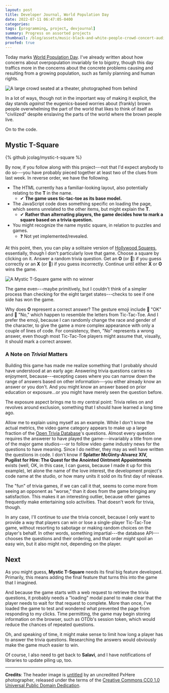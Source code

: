 ```yaml
---
layout: post
title: Developer Journal, World Population Day
date: 2022-07-11 06:47:05-0400
categories:
tags: [programming, project, devjournal]
summary: Progress on assorted projects
thumbnail: /blog/assets/music-black-and-white-people-crowd-concert-audience-874486-pxhere.com.png
proofed: true
---
```


Today marks [World Population Day](https://en.wikipedia.org/wiki/World_Population_Day).  I've already written about how concerns about overpopulation invariably tie to bigotry, though this day traffics more in the concerns about the concrete problems causing and resulting from a growing population, such as family planning and human rights.

![A large crowd seated at a theater, photographed from behind](/blog/assets/music-black-and-white-people-crowd-concert-audience-874486-pxhere.com.png "Notice how nobody complains when the population density comes from people paying top-dollar for cramped seats.")

In a lot of ways, though not in the important way of making it explicit, the day stands *against* the eugenics-based worries about (frankly) brown people overwhelming the part of the world that likes to think of itself as "civilized" despite enslaving the parts of the world where the brown people live.

On to the code.

## Mystic T-Square

{% github jcolag/mystic-t-square %}

By now, if you follow along with this project---not that I'd expect anybody to do so---you have probably pieced together at least two of the clues from last week.  In reverse order, we have the following.

 * The HTML currently has a familiar-looking layout, also potentially relating to the **T** in the name.
   * ✔ **The game uses tic-tac-toe as its base model.**
 * The JavaScript code does something specific on loading the page, which seems unrelated to the other items, but might explain the **T**.
   * ✔ **Rather than alternating players, the game decides how to mark a square based on a trivia question.**
 * You might recognize the name mystic square, in relation to puzzles and games.
   * ❓ Not yet implemented/revealed.

At this point, then, you can play a solitaire version of [Hollywood Squares](https://en.wikipedia.org/wiki/Hollywood_Squares), essentially, though I don't particularly love that game.  Choose a square by clicking on it.  Answer a random trivia question.  Get an **O** (or 🙆) if you guess correctly or an **X** (or 🙅) if you guess incorrectly.  Continue until either **X** or **O** wins the game.

![A Mystic T-Square game with no winner](/blog/assets/mystic-t-square-demo.png "The only way to win is not to play?  No, wait, that makes a decent tagline for a movie, but a TERRIBLE tagline for a game.")

The game even---maybe primitively, but I couldn't think of a simpler process than checking for the eight target states---checks to see if one side has won the game.

Why does **O** represent a correct answer?  The gesture emoji include 🙆 "OK" and 🙅 "No," which happen to resemble the letters from Tic-Tac-Toe.  And I prefer the emoji, because I can randomly change the race and gender of the character, to give the game a more complex appearance with only a couple of lines of code.  For consistency, then, "No" represents a wrong answer, even though most Tic-Tac-Toe players might assume that, visually, it should mark a correct answer.

### A Note on *Trivial* Matters

Building this game has made me realize something that I probably should have understood at an early age:  Answering trivia questions carries no enjoyment, because---excepting cases where you can narrow down the range of answers based on other information---you either already know an answer or you don't.  And you might know an answer based on prior education or exposure...or you might have merely seen the question before.

The exposure aspect brings me to my central point:  Trivia relies on and revolves around exclusion, something that I should have learned a long time ago.

Allow me to explain using myself as an example.  While I don't know the actual metrics, the video game category appears to make up a large fraction of the [Open Trivia Database](https://opentdb.com/)'s questions.  Almost every question requires the answerer to have played the game---invariably a title from one of the major game studios---or to follow video game industry news for the questions to have meaning.  Since I do neither, they may as well have written the questions in code.  I don't know if **Splatter McGinty-Alvarez XIV, Pugilist for Hire:  The Quest for the Anointed Ointment Appointments** exists (well, OK, in this case, I can guess, because I made it up for this example), let alone the name of the love interest, the development project's code name at the studio, or how many units it sold on its first day of release.

The "fun" of trivia games, if we can call it that, seems to come more from seeing an opponent as "worse," than it does from the game bringing any satisfaction.  This makes it an interesting outlier, because other games frequently make entertaining solo activities.  That doesn't work for trivia, though.

In any case, I'll continue to *use* the trivia conceit, because I only want to provide a way that players can win or lose a single-player Tic-Tac-Toe game, without resorting to sabotage or making random choices on the player's behalf.  In other words, something impartial---the database API---chooses the questions and their ordering, and that order *might* spoil an easy win, but it also might not, depending on the player.

## Next

As you might guess, **Mystic T-Square** needs its final big feature developed.  Primarily, this means adding the final feature that turns this into the game that I imagined.

And because the game starts with a web request to retrieve the trivia questions, it probably needs a "loading" modal panel to make clear that the player needs to wait for that request to complete.  More than once, I've loaded the game to test and wondered what prevented the page from responding to my clicks.  Time permitting, the game may begin storing information on the browser, such as OTDb's session token, which would reduce the chances of repeated questions. 

Oh, and speaking of time, it might make sense to limit how long a player has to answer the trivia questions.  Researching the answers would obviously make the game much easier to win.

Of course, I also need to get back to **Salavi**, and I have notifications of libraries to update piling up, too.

* * *

**Credits**:  The header image is [untitled](https://pxhere.com/en/photo/874486) by an uncredited PxHere photographer, released under the terms of the [Creative Commons CC0 1.0 Universal Public Domain Dedication](https://creativecommons.org/publicdomain/zero/1.0/).
